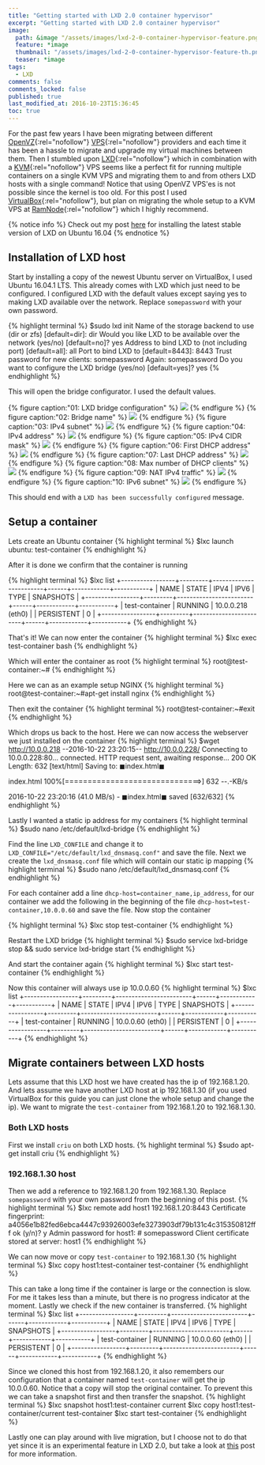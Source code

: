 ```yaml
---
title: "Getting started with LXD 2.0 container hypervisor"
excerpt: "Getting started with LXD 2.0 container hypervisor"
image:
  path: &image "/assets/images/lxd-2-0-container-hypervisor-feature.png"
  feature: *image
  thumbnail: "/assets/images/lxd-2-0-container-hypervisor-feature-th.png"
  teaser: *image
tags:
  - LXD
comments: false
comments_locked: false
published: true
last_modified_at: 2016-10-23T15:36:45
toc: true
---
```

For the past few years I have been migrating between different [OpenVZ](https://en.wikipedia.org/wiki/OpenVZ){:rel="nofollow"} [VPS](https://en.wikipedia.org/wiki/Virtual_private_server){:rel="nofollow"} providers and each time it has been a hassle to migrate and upgrade my virtual machines between them. Then I stumbled upon [LXD](https://www.ubuntu.com/cloud/lxd){:rel="nofollow"} which in combination with a [KVM](https://en.wikipedia.org/wiki/Kernel-based_Virtual_Machine){:rel="nofollow"} VPS seems like a perfect fit for running multiple containers on a single KVM VPS and migrating them to and from others LXD hosts with a single command! Notice that using OpenVZ VPS'es is not possible since the kernel is too old. For this post I used [VirtualBox](https://www.virtualbox.org){:rel="nofollow"}, but plan on migrating the whole setup to a KVM VPS at [RamNode](https://clientarea.ramnode.com/aff.php){:rel="nofollow"} which I highly recommend.

{% notice info %}
Check out my post [here](/code/latest-stable-lxd-ubuntu-16-04-lts/) for installing the latest stable version of LXD on Ubuntu 16.04
{% endnotice %}

## Installation of LXD host
Start by installing a copy of the newest Ubuntu server on VirtualBox, I used Ubuntu 16.04.1 LTS. This already comes with LXD which just need to be configured. I configured LXD with the default values except saying yes to making LXD available over the network. Replace `somepassword` with your own password.

{% highlight terminal %}
$sudo lxd init
Name of the storage backend to use (dir or zfs) [default=dir]: dir
Would you like LXD to be available over the network (yes/no) [default=no]? yes
Address to bind LXD to (not including port) [default=all]: all
Port to bind LXD to [default=8443]: 8443
Trust password for new clients: somepassword
Again: somepassword
Do you want to configure the LXD bridge (yes/no) [default=yes]? yes
{% endhighlight %}

This will open the bridge configurator. I used the default values.

{% figure caption:"01: LXD bridge configuration" %}
![](/assets/images/lxd-2-0-container-hypervisor-LXD_Bridge_01.png)
{% endfigure %}
{% figure caption:"02: Bridge name" %}
![](/assets/images/lxd-2-0-container-hypervisor-LXD_Bridge_02.png)
{% endfigure %}
{% figure caption:"03: IPv4 subnet" %}
![](/assets/images/lxd-2-0-container-hypervisor-LXD_Bridge_03.png)
{% endfigure %}
{% figure caption:"04: IPv4 address" %}
![](/assets/images/lxd-2-0-container-hypervisor-LXD_Bridge_04.png)
{% endfigure %}
{% figure caption:"05: IPv4 CIDR mask" %}
![](/assets/images/lxd-2-0-container-hypervisor-LXD_Bridge_05.png)
{% endfigure %}
{% figure caption:"06: First DHCP address" %}
![](/assets/images/lxd-2-0-container-hypervisor-LXD_Bridge_06.png)
{% endfigure %}
{% figure caption:"07: Last DHCP address" %}
![](/assets/images/lxd-2-0-container-hypervisor-LXD_Bridge_07.png)
{% endfigure %}
{% figure caption:"08: Max number of DHCP clients" %}
![](/assets/images/lxd-2-0-container-hypervisor-LXD_Bridge_08.png)
{% endfigure %}
{% figure caption:"09: NAT IPv4 traffic" %}
![](/assets/images/lxd-2-0-container-hypervisor-LXD_Bridge_09.png)
{% endfigure %}
{% figure caption:"10: IPv6 subnet" %}
![](/assets/images/lxd-2-0-container-hypervisor-LXD_Bridge_10.png)
{% endfigure %}

This should end with a `LXD has been successfully configured` message.

## Setup a container
Lets create an Ubuntu container
{% highlight terminal %}
$lxc launch ubuntu: test-container
{% endhighlight %}

After it is done we confirm that the container is running

{% highlight terminal %}
$lxc list
    +-----------------+---------+------------------------+------+------------+-----------+
    |      NAME       |  STATE  |          IPV4          | IPV6 |    TYPE    | SNAPSHOTS |
    +-----------------+---------+------------------------+------+------------+-----------+
    | test-container  | RUNNING |  10.0.0.218 (eth0)     |      | PERSISTENT | 0         |
    +-----------------+---------+------------------------+------+------------+-----------+
{% endhighlight %}

That's it! We can now enter the container
{% highlight terminal %}
$lxc exec test-container bash
{% endhighlight %}

Which will enter the container as root
{% highlight terminal %}
root@test-container:~#
{% endhighlight %}

Here we can as an example setup NGINX
{% highlight terminal %}
root@test-container:~#apt-get install nginx
{% endhighlight %}

Then exit the container
{% highlight terminal %}
root@test-container:~#exit
{% endhighlight %}

Which drops us back to the host. Here we can now access the webserver we just installed on the container
{% highlight terminal %}
$wget http://10.0.0.218
--2016-10-22 23:20:15--  http://10.0.0.228/
Connecting to 10.0.0.228:80... connected.
HTTP request sent, awaiting response... 200 OK
Length: 632 [text/html]
Saving to: ◼index.html◼

index.html           100%[==============================>]      632   --.-KB/s

2016-10-22 23:20:16 (41.0 MB/s) - ◼index.html◼ saved [632/632]
{% endhighlight %}

Lastly I wanted a static ip address for my containers
{% highlight terminal %}
$sudo nano /etc/default/lxd-bridge
{% endhighlight %}

Find the line `LXD_CONFILE` and change it to `LXD_CONFILE="/etc/default/lxd_dnsmasq.conf"` and save the file. Next we create the `lxd_dnsmasq.conf` file which will contain our static ip mapping
{% highlight terminal %}
$sudo nano /etc/default/lxd_dnsmasq.conf
{% endhighlight %}

For each container add a line `dhcp-host=container_name,ip_address`, for our container we add the following in the beginning of the file `dhcp-host=test-container,10.0.0.60` and save the file.
Now stop the container

{% highlight terminal %}
$lxc stop test-container
{% endhighlight %}

Restart the LXD bridge
{% highlight terminal %}
$sudo service lxd-bridge stop && sudo service lxd-bridge start
{% endhighlight %}

And start the container again
{% highlight terminal %}
$lxc start test-container
{% endhighlight %}

Now this container will always use ip 10.0.0.60
{% highlight terminal %}
$lxc list
    +-----------------+---------+------------------------+------+------------+-----------+
    |      NAME       |  STATE  |          IPV4          | IPV6 |    TYPE    | SNAPSHOTS |
    +-----------------+---------+------------------------+------+------------+-----------+
    | test-container  | RUNNING |  10.0.0.60  (eth0)     |      | PERSISTENT | 0         |
    +-----------------+---------+------------------------+------+------------+-----------+
{% endhighlight %}

## Migrate containers between LXD hosts
Lets assume that this LXD host we have created has the ip of 192.168.1.20. And lets assume we have another LXD host at ip 192.168.1.30 (if you used VirtualBox for this guide you can just clone the whole setup and change the ip). We want to migrate the `test-container` from 192.168.1.20 to 192.168.1.30.

### Both LXD hosts
First we install `criu` on both LXD hosts.
{% highlight terminal %}
$sudo apt-get install criu
{% endhighlight %}

### 192.168.1.30 host
Then we add a reference to 192.168.1.20 from 192.168.1.30. Replace `somepassword` with your own password from the beginning of this post.
{% highlight terminal %}
$lxc remote add host1 192.168.1.20:8443
Certificate fingerprint:
a4056e1b82fed6ebca4447c93926003efe3273903df79b131c4c315350812fff
ok (y/n)? y
Admin password for host1: # somepassword
Client certificate stored at server:  host1
{% endhighlight %}

We can now move or copy `test-container` to 192.168.1.30
{% highlight terminal %}
$lxc copy host1:test-container test-container
{% endhighlight %}

This can take a long time if the container is large or the connection is slow. For me it takes less than a minute, but there is no progress indicator at the moment.
Lastly we check if the new container is transferred.
{% highlight terminal %}
$lxc list
    +-----------------+---------+------------------------+------+------------+-----------+
    |      NAME       |  STATE  |          IPV4          | IPV6 |    TYPE    | SNAPSHOTS |
    +-----------------+---------+------------------------+------+------------+-----------+
    | test-container  | RUNNING |  10.0.0.60   (eth0)    |      | PERSISTENT | 0         |
    +-----------------+---------+------------------------+------+------------+-----------+
{% endhighlight %}

Since we cloned this host from 192.168.1.20, it also remembers our configuration that a container named `test-container` will get the ip 10.0.0.60. Notice that a copy will stop the original container. To prevent this we can take a snapshot first and then transfer the snapshot.
{% highlight terminal %}
$lxc snapshot host1:test-container current
$lxc copy host1:test-container/current test-container
$lxc start test-container
{% endhighlight %}

Lastly one can play around with live migration, but I choose not to do that yet since it is an experimental feature in LXD 2.0, but take a look at [this](https://www.stgraber.org/2016/04/25/lxd-2-0-live-migration-912/) post for more information.
